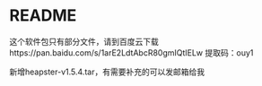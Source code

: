 # README

这个软件包只有部分文件，请到百度云下载https://pan.baidu.com/s/1arE2LdtAbcR80gmIQtIELw 提取码：ouy1

新增heapster-v1.5.4.tar，有需要补充的可以发邮箱给我

